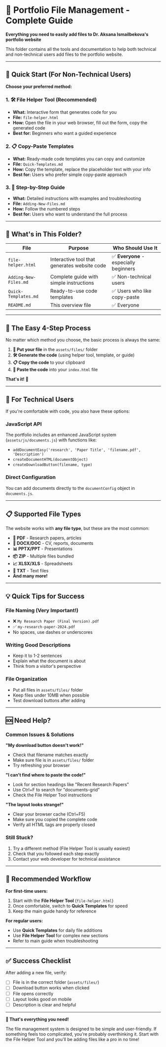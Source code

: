 # 🎯 Portfolio File Management - Complete Guide

**Everything you need to easily add files to Dr. Aksana Ismailbekova's portfolio website**

This folder contains all the tools and documentation to help both technical and non-technical users add files to the portfolio website.

---

## 🚀 Quick Start (For Non-Technical Users)

**Choose your preferred method:**

### 1. 🛠️ File Helper Tool (Recommended)
- **What:** Interactive form that generates code for you
- **File:** `file-helper.html`
- **How:** Open the file in your web browser, fill out the form, copy the generated code
- **Best for:** Beginners who want a guided experience

### 2. 📋 Copy-Paste Templates
- **What:** Ready-made code templates you can copy and customize
- **File:** `Quick-Templates.md`
- **How:** Copy the template, replace the placeholder text with your info
- **Best for:** Users who prefer simple copy-paste approach

### 3. 📖 Step-by-Step Guide
- **What:** Detailed instructions with examples and troubleshooting
- **File:** `Adding-New-Files.md`
- **How:** Follow the numbered steps
- **Best for:** Users who want to understand the full process

---

## 📁 What's in This Folder?

| File | Purpose | Who Should Use It |
|------|---------|------------------|
| `file-helper.html` | Interactive tool that generates website code | ✅ **Everyone** - especially beginners |
| `Adding-New-Files.md` | Complete guide with simple instructions | ✅ Non-technical users |
| `Quick-Templates.md` | Ready-to-use code templates | ✅ Users who like copy-paste |
| `README.md` | This overview file | ✅ Everyone |

---

## 🎯 The Easy 4-Step Process

No matter which method you choose, the basic process is always the same:

1. **📁 Put your file** in the `assets/files/` folder
2. **🛠️ Generate the code** (using helper tool, template, or guide)
3. **📋 Copy the code** to your clipboard
4. **📝 Paste the code** into your `index.html` file

**That's it!** 🎉

---

## 🔧 For Technical Users

If you're comfortable with code, you also have these options:

### JavaScript API
The portfolio includes an enhanced JavaScript system (`assets/js/documents.js`) with functions like:
- `addDocumentEasy('research', 'Paper Title', 'filename.pdf', 'Description')`
- `createDocumentHTML(documentObject)`
- `createDownloadButton(filename, type)`

### Direct Configuration
You can add documents directly to the `documentConfig` object in `documents.js`.

---

## 📋 Supported File Types

The website works with **any file type**, but these are the most common:

- **📄 PDF** - Research papers, articles
- **📝 DOCX/DOC** - CV, reports, documents  
- **📊 PPTX/PPT** - Presentations
- **📦 ZIP** - Multiple files bundled
- **📈 XLSX/XLS** - Spreadsheets
- **📄 TXT** - Text files
- **And many more!**

---

## 💡 Quick Tips for Success

### File Naming (Very Important!)
- ❌ `My Research Paper (Final Version).pdf`
- ✅ `my-research-paper-2024.pdf`
- No spaces, use dashes or underscores

### Writing Good Descriptions
- Keep it to 1-2 sentences
- Explain what the document is about
- Think from a visitor's perspective

### File Organization
- Put all files in `assets/files/` folder
- Keep files under 10MB when possible
- Test download buttons after adding

---

## 🆘 Need Help?

### Common Issues & Solutions

**"My download button doesn't work!"**
- Check that filename matches exactly
- Make sure file is in `assets/files/` folder
- Try refreshing your browser

**"I can't find where to paste the code!"**
- Look for section headings like "Recent Research Papers"
- Use Ctrl+F to search for "documents-grid"
- Check the File Helper Tool instructions

**"The layout looks strange!"**
- Clear your browser cache (Ctrl+F5)
- Make sure you copied the complete code
- Verify all HTML tags are properly closed

### Still Stuck?
1. Try a different method (File Helper Tool is usually easiest)
2. Check that you followed each step exactly
3. Contact your web developer for technical assistance

---

## 🎯 Recommended Workflow

**For first-time users:**
1. Start with the **File Helper Tool** (`file-helper.html`)
2. Once comfortable, switch to **Quick Templates** for speed
3. Keep the main guide handy for reference

**For regular users:**
- Use **Quick Templates** for daily file additions
- Use **File Helper Tool** for complex new sections
- Refer to main guide when troubleshooting

---

## ✅ Success Checklist

After adding a new file, verify:
- [ ] File is in the correct folder (`assets/files/`)
- [ ] Download button works when clicked
- [ ] File opens correctly
- [ ] Layout looks good on mobile
- [ ] Description is clear and helpful

---

**🎉 That's everything you need!** 

The file management system is designed to be simple and user-friendly. If something feels too complicated, you're probably overthinking it. Start with the File Helper Tool and you'll be adding files like a pro in no time!